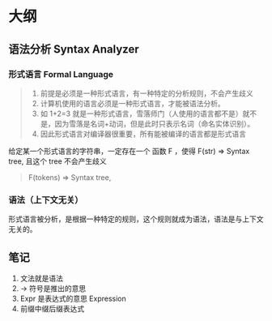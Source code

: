 # 大纲

## 语法分析 Syntax Analyzer

### 形式语言 Formal Language

> 1. 前提是必须是一种形式语言，有一种特定的分析规则，不会产生歧义
> 2. 计算机使用的语言必须是一种形式语言，才能被语法分析。
> 3. 如 1+2=3 就是一种形式语言，雪落师门（人使用的语言都不是）就不是，因为雪落是名词+动词，但是此时只表示名词（命名实体识别）。
> 4. 因此形式语言对编译器很重要，所有能被编译的语言都是形式语言

给定某一个形式语言的字符串，一定存在一个 函数 F ，使得 F(str) => Syntax tree, 且这个 tree 不会产生歧义

> F(tokens) => Syntax tree,


### 语法（上下文无关）

形式语言被分析，是根据一种特定的规则，这个规则就成为语法，语法是与上下文无关的。


## 笔记
1. 文法就是语法
2. -> 符号是推出的意思
3. Expr 是表达式的意思 Expression
4. 前缀中缀后缀表达式

